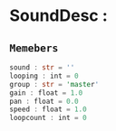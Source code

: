 
# SoundDesc : 
## ```Memebers```    
```rust
sound : str = ''  
looping : int = 0  
group : str = 'master'  
gain : float = 1.0  
pan : float = 0.0  
speed : float = 1.0  
loopcount : int = 0  
```


